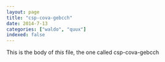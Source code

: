 ```yaml
---
layout: page
title: "csp-cova-gebcch"
date: 2014-7-13
categories: ["waldo", "quux"]
indexed: false
---
```

This is the body of _this_ file, the one called csp-cova-gebcch
